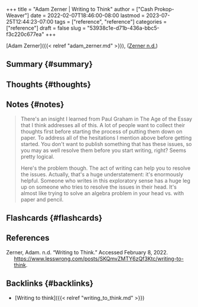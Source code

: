 +++
title = "Adam Zerner | Writing to Think"
author = ["Cash Prokop-Weaver"]
date = 2022-02-07T18:46:00-08:00
lastmod = 2023-07-25T12:44:23-07:00
tags = ["reference", "reference"]
categories = ["reference"]
draft = false
slug = "53938c1e-d71b-436a-bbc5-f3c220c677ea"
+++

[Adam Zerner]({{< relref "adam_zerner.md" >}}), (<a href="#citeproc_bib_item_1">Zerner n.d.</a>)


## Summary {#summary}


## Thoughts {#thoughts}


## Notes {#notes}

> There's an insight I learned from Paul Graham in The Age of the Essay that I think addresses all of this. A lot of people want to collect their thoughts first before starting the process of putting them down on paper. To address all of the hesitations I mention above before getting started. You don't want to publish something that has these issues, so you may as well resolve them before you start writing, right? Seems pretty logical.
>
> Here's the problem though. The act of writing can help you to resolve the issues. Actually, that's a huge understatement: it's enormously helpful. Someone who writes in this exploratory sense has a huge leg up on someone who tries to resolve the issues in their head. It's almost like trying to solve an algebra problem in your head vs. with paper and pencil.


## Flashcards {#flashcards}

## References

<style>.csl-entry{text-indent: -1.5em; margin-left: 1.5em;}</style><div class="csl-bib-body">
  <div class="csl-entry"><a id="citeproc_bib_item_1"></a>Zerner, Adam. n.d. “Writing to Think.” Accessed February 8, 2022. <a href="https://www.lesswrong.com/posts/SKQmvZMTY6zQf3Ktc/writing-to-think">https://www.lesswrong.com/posts/SKQmvZMTY6zQf3Ktc/writing-to-think</a>.</div>
</div>


## Backlinks {#backlinks}

-   [Writing to think]({{< relref "writing_to_think.md" >}})
